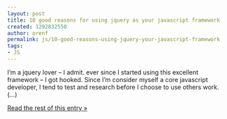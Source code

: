```yaml
---
layout: post
title: 10 good reasons for using jquery as your javascript framework
created: 1292832550
author: orenf
permalink: js/10-good-reasons-using-jquery-your-javascript-framework
tags:
- JS
---
```

I’m a jquery lover – I admit. ever since I started using this excellent framework – I got hooked. Since I’m consider myself a core javascript developer, I tend to test and research before I choose to use others work. (…)</p><p><a href="http://orizens.com/wp/topics/10-good-reasons-for-using-jquery-as-your-javascript-framework/">Read the rest of this entry »</a></p>
